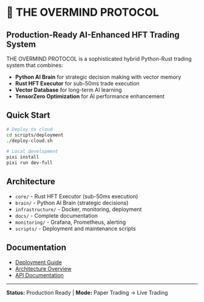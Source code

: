 # 🧠 THE OVERMIND PROTOCOL

## Production-Ready AI-Enhanced HFT Trading System

THE OVERMIND PROTOCOL is a sophisticated hybrid Python-Rust trading system that combines:
- **Python AI Brain** for strategic decision making with vector memory
- **Rust HFT Executor** for sub-50ms trade execution
- **Vector Database** for long-term AI learning
- **TensorZero Optimization** for AI performance enhancement

## Quick Start

```bash
# Deploy to cloud
cd scripts/deployment
./deploy-cloud.sh

# Local development
pixi install
pixi run dev-full
```

## Architecture

- `core/` - Rust HFT Executor (sub-50ms execution)
- `brain/` - Python AI Brain (strategic decisions)
- `infrastructure/` - Docker, monitoring, deployment
- `docs/` - Complete documentation
- `monitoring/` - Grafana, Prometheus, alerting
- `scripts/` - Deployment and maintenance scripts

## Documentation

- [Deployment Guide](docs/deployment/)
- [Architecture Overview](docs/architecture/)
- [API Documentation](docs/api/)

---

**Status:** Production Ready | **Mode:** Paper Trading → Live Trading
